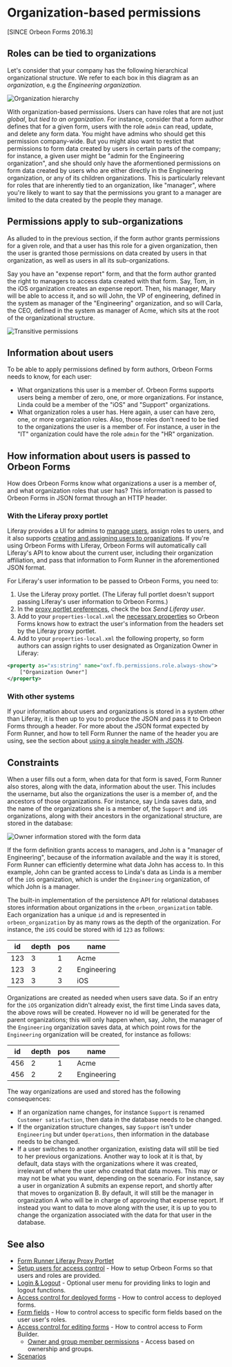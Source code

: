 # Organization-based permissions

[SINCE Orbeon Forms 2016.3]

## Roles can be tied to organizations

Let's consider that your company has the following hierarchical organizational structure. We refer to each box in this diagram as an *organization*, e.g the *Engineering organization*.

![Organization hierarchy](../images/organization-hierarchy.png)

With organization-based permissions. Users can have roles that are not just *global*, but *tied to an organization*. For instance, consider that a form author defines that for a given form, users with the role `admin` can read, update, and delete any form data. You might have admins who should get this permission company-wide. But you might also want to restict that permissions to form data created by users in certain parts of the company; for instance, a given user might be "admin for the Engineering organization", and she should only have the aformentioned permissions on form data created by users who are either directly in the Engineering organization, or any of its children organizations. This is particularly relevant for roles that are inherently tied to an organization, like "manager", where you're likely to want to say that the permissions you grant to a manager are limited to the data created by the people they manage.

## Permissions apply to sub-organizations

As alluded to in the previous section, if the form author grants permissions for a given role, and that a user has this role for a given organization, then the user is granted those permissions on data created by users in that organization, as well as users in all its sub-organizations.

Say you have an "expense report" form, and that the form author granted the right to managers to access data created with that form. Say, Tom, in the iOS organization creates an expense report. Then, his manager, Mary will be able to access it, and so will John, the VP of engineering, defined in the system as manager of the "Engineering" organization, and so will Carla, the CEO, defined in the system as manager of Acme, which sits at the root of the organizational structure.

![Transitive permissions](../images/organization-transitive.png)

## Information about users

To be able to apply permissions defined by form authors, Orbeon Forms needs to know, for each user:

- What organizations this user is a member of. Orbeon Forms supports users being a member of zero, one, or more organizations. For instance, Linda could be a member of the "iOS" and "Support" organizations.
- What organization roles a user has. Here again, a user can have zero, one, or more organization roles. Also, those roles don't need to be tied to the organizations the user is a member of. For instance, a user in the "IT" organization could have the role `admin` for the "HR" organization.

## How information about users is passed to Orbeon Forms

How does Orbeon Forms know what organizations a user is a member of, and what organization roles that user has? This information is passed to Orbeon Forms in JSON format through an HTTP header.

### With the Liferay proxy portlet

Liferay provides a UI for admins to [manage users](https://dev.liferay.com/discover/portal/-/knowledge_base/7-0/user-management), assign roles to users, and it also supports [creating and assigning users to organizations](https://dev.liferay.com/discover/portal/-/knowledge_base/7-0/adding-and-managing-organizations). If you're using Orbeon Forms with Liferay, Orbeon Forms will automatically call Liferay's API to know about the current user, including their organization affiliation, and pass that information to Form Runner in the aforementioned JSON format.

For Liferay's user information to be passed to Orbeon Forms, you need to:

1. Use the Liferay proxy portlet. (The Liferay full portlet doesn't support passing Liferay's user information to Orbeon Forms.)
2. In the [proxy portlet preferences](../link-embed/liferay-proxy-portlet.md#configure-the-proxy-portlet), check the box *Send Liferay user*.
3. Add to your `properties-local.xml` the [necessary properties](../link-embed/liferay-proxy-portlet.md#configuring-form-runner-to-use-liferay-user-information) so Orbeon Forms knows how to extract the user's information from the headers set by the Liferay proxy portlet.
4. Add to your `properties-local.xml` the following property, so form authors can assign rights to user designated as Organization Owner in Liferay:
```xml
<property as="xs:string" name="oxf.fb.permissions.role.always-show">
    ["Organization Owner"]
</property>
```
    
### With other systems

If your information about users and organizations is stored in a system other than Liferay, it is then up to you to produce the JSON and pass it to Orbeon Forms through a header. For more about the JSON format expected by Form Runner, and how to tell Form Runner the name of the header you are using, see the section about [using a single header with JSON](users.md#if-using-a-single-header-with-json).

## Constraints

When a user fills out a form, when data for that form is saved, Form Runner also stores, along with the data, information about the user. This includes the username, but also the organizations the user is a member of, and the ancestors of those organizations. For instance, say Linda saves data, and the name of the organizations she is a member of, the `Support` and `iOS` organizations, along with their ancestors in the organizational structure, are stored in the database:

![Owner information stored with the form data](../images/organization-constraints.png)

If the form definition grants access to managers, and John is a "manager of Engineering", because of the information available and the way it is stored, Form Runner can efficiently determine what data John has access to. In this example, John can be granted access to Linda's data as Linda is a member of the `iOS` organization, which is under the `Engineering` organization, of which John is a manager.

The built-in implementation of the persistence API for relational databases stores information about organizations in the `orbeon_organization` table. Each organization has a unique `id` and is represented in `orbeon_organization` by as many rows as the depth of the organization. For instance, the `iOS` could be stored with id `123` as follows:

| id  | depth | pos | name        |
| --- | ----- | --- | ----------- |
| 123 | 3     | 1   | Acme        |
| 123 | 3     | 2   | Engineering |
| 123 | 3     | 3   | iOS         |

Organizations are created as needed when users save data. So if an entry for the `iOS` organization didn't already exist, the first time Linda saves data, the above rows will be created. However no id will be generated for the parent organizations; this will only happen when, say, John, the manager of the `Engineering` organization saves data, at which point rows for the `Engineering` organization will be created, for instance as follows:

| id  | depth | pos | name        |
| --- | ----- | --- | ----------- |
| 456 | 2     | 1   | Acme        |
| 456 | 2     | 2   | Engineering |

The way organizations are used and stored has the following consequences:

- If an organization name changes, for instance `Support` is renamed `Customer satisfaction`, then data in the database needs to be changed.
- If the organization structure changes, say `Support` isn't under `Engineering` but under `Operations`, then information in the database needs to be changed.
- If a user switches to another organization, existing data will still be tied to her previous organizations. Another way to look at it is that, by default, data stays with the organizations where it was created, irrelevant of where the user who created that data moves. This may or may not be what you want, depending on the scenario. For instance, say a user in organization A submits an expense report, and shortly after that moves to organization B. By default, it will still be the manager in organization A who will be in charge of approving that expense report. If instead you want to data to move along with the user, it is up to you to change the organization associated with the data for that user in the database.

## See also

- [Form Runner Liferay Proxy Portlet](/form-runner/link-embed/liferay-proxy-portlet.md)
- [Setup users for access control](users.md) - How to setup Orbeon Forms so that users and roles are provided.
- [Login & Logout](login-logout.md) - Optional user menu for providing links to login and logout functions.
- [Access control for deployed forms](deployed-forms.md) - How to control access to deployed forms.
- [Form fields](form-fields.md) - How to control access to specific form fields based on the user user's roles.
- [Access control for editing forms](editing-forms.md) - How to control access to Form Builder.
    - [Owner and group member permissions](owner-group.md) - Access based on ownership and groups.
- [Scenarios](scenarios.md)
